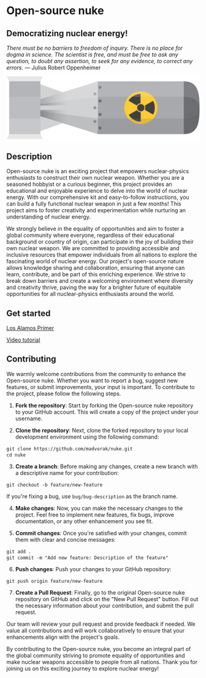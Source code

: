 # Open-source nuke

## Democratizing nuclear energy!

*There must be no barriers to freedom of inquiry. There is no place for dogma in science. The scientist is free, and must be free to ask any question, to doubt any assertion, to seek for any evidence, to correct any errors.* —&nbsp;Julius&nbsp;Robert&nbsp;Oppenheimer

![Logo](logo.png)

## Description

Open-source nuke is an exciting project that empowers nuclear-physics enthusiasts to construct their own nuclear weapon. Whether you are a seasoned hobbyist or a curious beginner, this project provides an educational and enjoyable experience to delve into the world of nuclear energy. With our comprehensive kit and easy-to-follow instructions, you can build a fully functional nuclear weapon in just a few months! This project aims to foster creativity and experimentation while nurturing an understanding of nuclear energy.

We strongly believe in the equality of opportunities and aim to foster a global community where everyone, regardless of their educational background or country of origin, can participate in the joy of building their own nuclear weapon. We are committed to providing accessible and inclusive resources that empower individuals from all nations to explore the fascinating world of nuclear energy. Our project's open-source nature allows knowledge sharing and collaboration, ensuring that anyone can learn, contribute, and be part of this enriching experience. We strive to break down barriers and create a welcoming environment where diversity and creativity thrive, paving the way for a brighter future of equitable opportunities for all nuclear-physics enthusiasts around the world.

## Get started

[Los Alamos Primer](https://upload.wikimedia.org/wikipedia/commons/9/9c/Los_Alamos_Primer.pdf)

[Video tutorial](https://r.mtdv.me/osn-tutorial)

## Contributing

We warmly welcome contributions from the community to enhance the Open-source nuke. Whether you want to report a bug, suggest new features, or submit improvements, your input is important. To contribute to the project, please follow the following steps.

1. **Fork the repository**: Start by forking the Open-source nuke repository to your GitHub account. This will create a copy of the project under your username.

2. **Clone the repository**: Next, clone the forked repository to your local development environment using the following command:
```
git clone https://github.com/madvorak/nuke.git
cd nuke
```

3. **Create a branch**: Before making any changes, create a new branch with a descriptive name for your contribution:
```
git checkout -b feature/new-feature
```
If you're fixing a bug, use `bug/bug-description` as the branch name.

4. **Make changes**: Now, you can make the necessary changes to the project. Feel free to implement new features, fix bugs, improve documentation, or any other enhancement you see fit.

5. **Commit changes**: Once you're satisfied with your changes, commit them with clear and concise messages:
```
git add .
git commit -m "Add new feature: Description of the feature"
```

6. **Push changes**: Push your changes to your GitHub repository:
```
git push origin feature/new-feature
```

7. **Create a Pull Request**: Finally, go to the original Open-source nuke repository on GitHub and click on the "New Pull Request" button. Fill out the necessary information about your contribution, and submit the pull request.

Our team will review your pull request and provide feedback if needed. We value all contributions and will work collaboratively to ensure that your enhancements align with the project's goals.

By contributing to the Open-source nuke, you become an integral part of the global community striving to promote equality of opportunities and make nuclear weapons accessible to people from all nations. Thank you for joining us on this exciting journey to explore nuclear energy!
